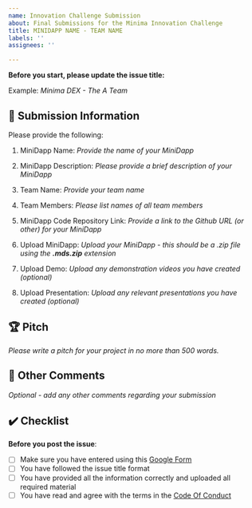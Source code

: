 ```yaml
---
name: Innovation Challenge Submission
about: Final Submissions for the Minima Innovation Challenge
title: MINIDAPP NAME - TEAM NAME
labels: ''
assignees: ''

---
```


**Before you start, please update the issue title:**

Example: *Minima DEX - The A Team*

## :star2: Submission Information

Please provide the following:

1. MiniDapp Name: *Provide the name of your MiniDapp*

2. MiniDapp Description: *Please provide a brief description of your MiniDapp*

3. Team Name: *Provide your team name*

4. Team Members: *Please list names of all team members*

5. MiniDapp Code Repository Link: *Provide a link to the Github URL (or other) for your MiniDapp*

6. Upload MiniDapp: *Upload your MiniDapp - this should be a .zip file using the **.mds.zip** extension*

7. Upload Demo: *Upload any demonstration videos you have created (optional)*

8. Upload Presentation: *Upload any relevant presentations you have created (optional)*


## :trophy: Pitch
*Please write a pitch for your project in no more than 500 words.*


##  :round_pushpin: Other Comments
*Optional - add any other comments regarding your submission*

## :heavy_check_mark: Checklist

**Before you post the issue**:
- [ ] Make sure you have entered using this [Google Form](https://docs.google.com/forms/d/e/1FAIpQLSdW-r1iTN2JUxaLhKZxLj4FgRnIF6yZWAXB30hj4c-vwaNuPw/viewform)
- [ ] You have followed the issue title format
- [ ] You have provided all the information correctly and uploaded all required material 
- [ ] You have read and agree with the terms in the [Code Of Conduct]()

